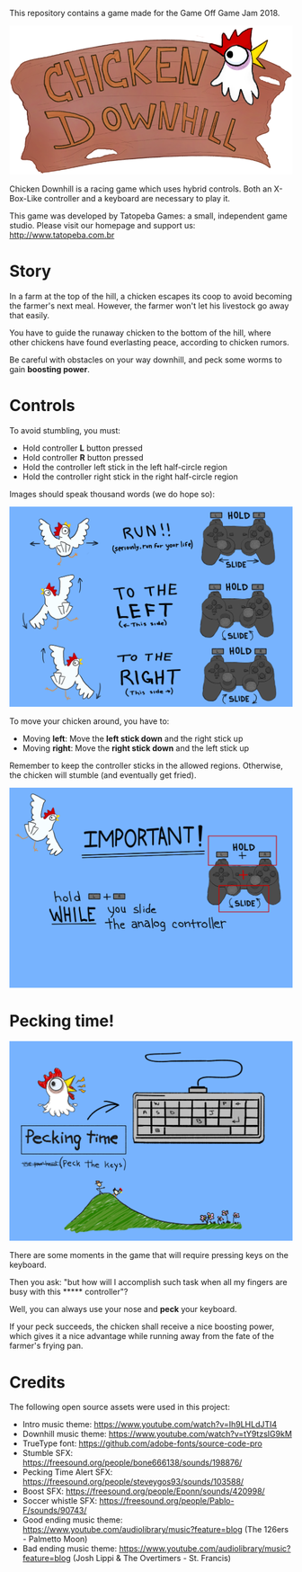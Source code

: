 This repository contains a game made for the Game Off Game Jam 2018.

![ChDownH Logo](Game/assets/images/icons/logo.png)

Chicken Downhill is a racing game which uses hybrid controls. Both an X-Box-Like controller and a keyboard are necessary to play it.

This game was developed by Tatopeba Games: a small, independent game studio. Please visit our homepage and support us: http://www.tatopeba.com.br

# Story

In a farm at the top of the hill, a chicken escapes its coop to avoid becoming the farmer's next meal. However, the farmer won't let his livestock go away that easily.

You have to guide the runaway chicken to the bottom of the hill, where other chickens have found everlasting peace, according to chicken rumors.

Be careful with obstacles on your way downhill, and peck some worms to gain **boosting power**.

# Controls

To avoid stumbling, you must:

* Hold controller **L** button pressed
* Hold controller **R** button pressed
* Hold the controller left stick in the left half-circle region
* Hold the controller right stick in the right half-circle region

Images should speak thousand words (we do hope so):

![Controls1](Game/assets/images/controls1.png)

To move your chicken around, you have to:

* Moving **left**: Move the **left stick down** and the right stick up
* Moving **right**: Move the **right stick down** and the left stick up

Remember to keep the controller sticks in the allowed regions. Otherwise, the chicken will stumble (and eventually get fried).

![Controls1](Game/assets/images/controls2.png)

# Pecking time!

![Controls1](Game/assets/images/controls3.png)

There are some moments in the game that will require pressing keys on the keyboard.

Then you ask: "but how will I accomplish such task when all my fingers are busy with this \*\*\*\*\* controller"?

Well, you can always use your nose and **peck** your keyboard.

If your peck succeeds, the chicken shall receive a nice boosting power, which gives it a nice advantage while running away from the fate of the farmer's frying pan.

# Credits

The following open source assets were used in this project:

* Intro music theme: https://www.youtube.com/watch?v=Ih9LHLdJTI4
* Downhill music theme: https://www.youtube.com/watch?v=tY9tzsIG9kM
* TrueType font: https://github.com/adobe-fonts/source-code-pro
* Stumble SFX: https://freesound.org/people/bone666138/sounds/198876/
* Pecking Time Alert SFX: https://freesound.org/people/steveygos93/sounds/103588/
* Boost SFX: https://freesound.org/people/Eponn/sounds/420998/
* Soccer whistle SFX: https://freesound.org/people/Pablo-F/sounds/90743/
* Good ending music theme: https://www.youtube.com/audiolibrary/music?feature=blog (The 126ers - Palmetto Moon)
* Bad ending music theme: https://www.youtube.com/audiolibrary/music?feature=blog (Josh Lippi & The Overtimers - St. Francis)